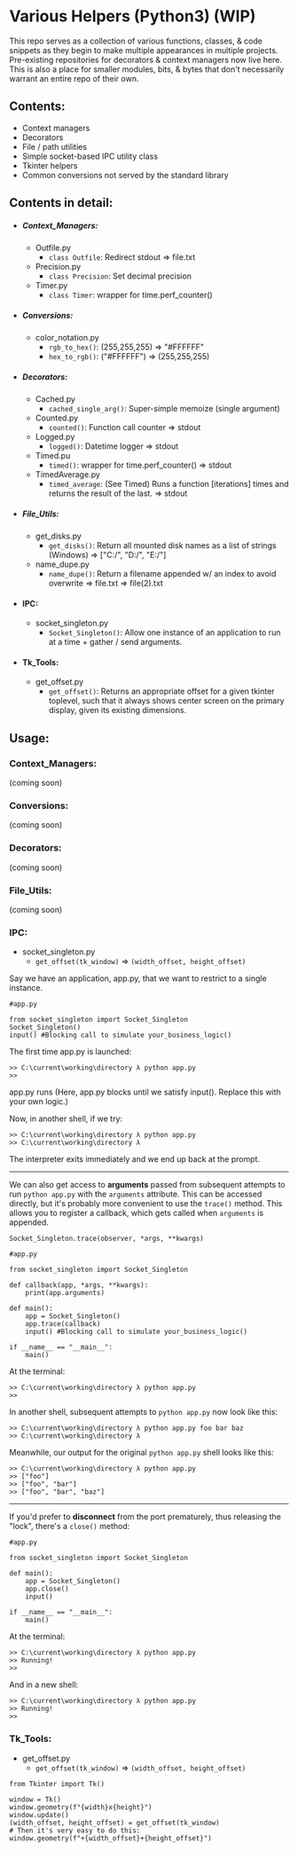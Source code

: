 # Various Helpers (Python3) (WIP)

This repo serves as a collection of various functions, classes, & code snippets as they begin to make multiple appearances in multiple projects. Pre-existing repositories for decorators & context managers now live here. This is also a place for smaller modules, bits, & bytes that don't necessarily warrant an entire repo of their own. 

## Contents:
- Context managers
- Decorators
- File / path utilities
- Simple socket-based IPC utility class
- Tkinter helpers
- Common conversions not served by the standard library

## Contents in detail:
- ##### Context_Managers:
	- Outfile.py
		- `class Outfile`: Redirect stdout => file.txt
	- Precision.py
		- `class Precision`: Set decimal precision
	- Timer.py
		- `class Timer`: wrapper for time.perf_counter()
- ##### Conversions:
	- color_notation.py
		- `rgb_to_hex()`: (255,255,255) => "#FFFFFF"
		- `hex_to_rgb()`: ("#FFFFFF") => (255,255,255)
- ##### Decorators:
	- Cached.py
		- `cached_single_arg()`: Super-simple memoize (single argument)
	- Counted.py
		- `counted()`: Function call counter => stdout
	- Logged.py
		- `logged()`: Datetime logger => stdout
	- Timed.pu
		- `timed()`: wrapper for time.perf_counter() => stdout
	- TimedAverage.py
		- `timed_average`: (See Timed) Runs a function [iterations] times and returns the result of the last. => stdout
- ##### File_Utils:
	- get_disks.py
		- `get_disks()`: Return all mounted disk names as a list of strings (Windows) => ["C:/", "D:/", "E:/"]
	- name_dupe.py
		- `name_dupe()`: Return a filename appended w/ an index to avoid overwrite => file.txt => file(2).txt
- #### IPC:
	- socket_singleton.py
		- `Socket_Singleton()`: Allow one instance of an application to run at a time + gather / send arguments.
- #### Tk_Tools:
	- get_offset.py
		- `get_offset()`: Returns an appropriate offset for a given tkinter toplevel, such that it always shows center screen on the primary display, given its existing dimensions.

## Usage:
### Context_Managers:
(coming soon)
### Conversions:
(coming soon)
### Decorators:
(coming soon)
### File_Utils:
(coming soon)
### IPC:
- socket_singleton.py
	- `get_offset(tk_window)` => `(width_offset, height_offset)`

Say we have an application, app.py, that we want to restrict to a single instance.
```
#app.py

from socket_singleton import Socket_Singleton
Socket_Singleton()
input() #Blocking call to simulate your_business_logic() 
```
The first time app.py is launched:
```
>> C:\current\working\directory λ python app.py
>> 
```
app.py runs (Here, app.py blocks until we satisfy input(). Replace this with your own logic.)

Now, in another shell, if we try:
```
>> C:\current\working\directory λ python app.py
>> C:\current\working\directory λ
```
The interpreter exits immediately and we end up back at the prompt.

---
We can also get access to **arguments** passed from subsequent attempts to run `python app.py` with the `arguments` attribute.
This can be accessed directly, but it's probably more convenient to use the `trace()` method. This allows you to register a callback, which gets called when `arguments` is appended.

`Socket_Singleton.trace(observer, *args, **kwargs)`

```
#app.py

from socket_singleton import Socket_Singleton

def callback(app, *args, **kwargs):
    print(app.arguments)

def main():
    app = Socket_Singleton()
    app.trace(callback)
    input() #Blocking call to simulate your_business_logic() 

if __name__ == "__main__":
    main()
```
At the terminal:
```
>> C:\current\working\directory λ python app.py
>> 
```

In another shell, subsequent attempts to `python app.py` now look like this:
```
>> C:\current\working\directory λ python app.py foo bar baz
>> C:\current\working\directory λ
```
Meanwhile, our output for the original `python app.py` shell looks like this:
```
>> C:\current\working\directory λ python app.py
>> ["foo"]
>> ["foo", "bar"]
>> ["foo", "bar", "baz"]
```

---
If you'd prefer to **disconnect** from the port prematurely, thus releasing the "lock", there's a `close()` method:

```
#app.py

from socket_singleton import Socket_Singleton

def main():
    app = Socket_Singleton()
    app.close()
    input()

if __name__ == "__main__":
    main()
```
At the terminal:
```
>> C:\current\working\directory λ python app.py
>> Running!
>> 
```
And in a new shell:
```
>> C:\current\working\directory λ python app.py
>> Running!
>> 
```


### Tk_Tools:
- get_offset.py
	- `get_offset(tk_window)` => `(width_offset, height_offset)`
```
from Tkinter import Tk()

window = Tk()
window.geometry(f"{width}x{height}")
window.update()
(width_offset, height_offset) = get_offset(tk_window)
# Then it's very easy to do this:
window.geometry(f"+{width_offset}+{height_offset}")
```